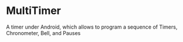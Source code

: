 # MultiTimer
A timer under Android, which allows to program a sequence of Timers, Chronometer, Bell,  and Pauses
